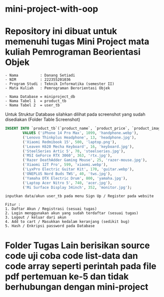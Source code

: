 # mini-project-with-oop
# Repository ini dibuat untuk memenuhi tugas Mini Project mata kuliah Pemrograman Beorientasi Objek

```
- Nama          : Danang Setiadi
- NIM           : 222355201036
- Program Studi : Teknik Informatika (semester II)
- Mata Kuliah   : Pemrograman Berorientasi Objek
```

```
- Nama Database = miniproject_db
- Nama Tabel 1  = product_tb
- Nama Tabel 2  = user_tb
```

Untuk Struktur Database silahkan dilihat pada screenshot yang sudah disediakan (Folder Table Screenshot)

```sql product_tb
INSERT INTO `product_tb`(`product_name`, `product_price`, `product_image`)
        VALUES ('iPhone 14 Pro Max', 1099, 'handphone.webp'),
        ('Lenovo Thinkplus Headphone', 13, 'headphone.jpg'),
        ('Xiaomi Redmibook 15', 500, 'laptop.png'),
        ('Leaven K620 Mecha Keyboard', 16, 'keyboard.jpg'),
        ('SteelSeries Artic 5', 70, 'steelseries.jpg'),
        ('MSI GeForce RTX 3060', 363, 'rtx.jpg'),
        ('Razer DeathAdder Gaming Mouse', 25, 'razer-mouse.jpg'),
        ('Xiaomi 12T Pro', 599, 'xiaomi.webp'),
        ('LyxPro Electric Guitar Kit', 170, 'guitar.webp'),
        ('ONEPLUS Nord Buds TWS', 40, 'tws.jpg'),
        ('Yamaha DTX Electric Drum', 800, 'yamaha.jpg'),
        ('Laptop Acer Nitro 5', 740, 'acer.jpg'),
        ('Mi Surface Display 34inch', 352, 'monitor.jpg');
```


```inputkan data/akun user_tb pada menu Sign Up / Register pada website```

```
Fitur :
1. Daftar Akun / Registrasi (sesuai tugas)
2. Login menggunakan akun yang sudah terdaftar (sesuai tugas)
3. Logout / keluar dari akun
4. Add to cart / Masukkan kedalam keranjang (sedikit bug)
5. Hash / Enkripsi password pada Database
```

# Folder Tugas Lain berisikan source code uji coba code list-data dan code array seperti perintah pada file pdf pertemuan ke-5 dan tidak berhubungan dengan mini-project
